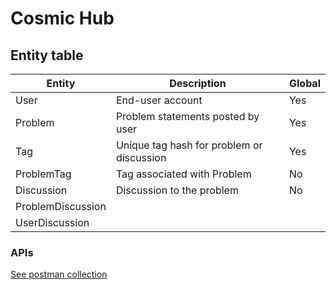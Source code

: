 # Cosmic Hub

## Entity table
| Entity            | Description                               | Global |
| ----------------- | ----------------------------------------- | ------ |
| User              | End-user account                          | Yes    |
| Problem           | Problem statements posted by user         | Yes    |
| Tag               | Unique tag hash for problem or discussion | Yes    |
| ProblemTag        | Tag associated with Problem               | No     |
| Discussion        | Discussion to the problem                 | No     |
| ProblemDiscussion |                                           |        |
| UserDiscussion    |                                           |        |

### APIs
[See postman collection](https://documenter.getpostman.com/view/23347707/2s83tDpCS3)
